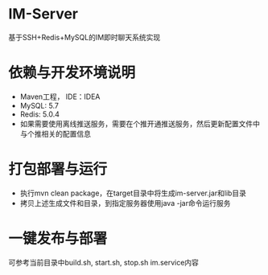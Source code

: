 # IM-Server
基于SSH+Redis+MySQL的IM即时聊天系统实现

# 依赖与开发环境说明
- Maven工程， IDE：IDEA
- MySQL: 5.7
- Redis: 5.0.4
- 如果需要使用离线推送服务，需要在个推开通推送服务，然后更新配置文件中与个推相关的配置信息

# 打包部署与运行
- 执行mvn clean package，在target目录中将生成im-server.jar和lib目录
- 拷贝上述生成文件和目录，到指定服务器使用java -jar命令运行服务

# 一键发布与部署
可参考当前目录中build.sh, start.sh, stop.sh im.service内容